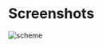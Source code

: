 # Screenshots

![scheme]([https://github.com/KredensKuchenny/digital-signature/assets/61777542/aaf90670-832c-472d-a83e-cfca9b4f5559](https://github.com/KredensKuchenny/erasmus_umons_and_put_iot_security_project/blob/main/screenshots/api.png))
